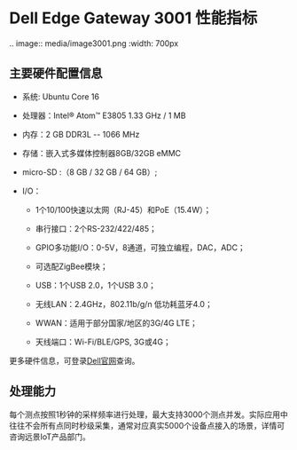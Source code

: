 # Dell Edge Gateway 3001 性能指标

.. image:: media/image3001.png
   :width: 700px

## 主要硬件配置信息

- 系统: Ubuntu Core 16

- 处理器：Intel® Atom™ E3805 1.33 GHz / 1 MB

- 内存：2 GB DDR3L -- 1066 MHz

- 存储：嵌入式多媒体控制器8GB/32GB eMMC

- micro-SD :（8 GB / 32 GB / 64 GB）;

- I/O：

  - 1个10/100快速以太网（RJ-45）和PoE（15.4W）；

  - 串行接口：2个RS-232/422/485；

  - GPIO多功能I/O：0-5V，8通道，可独立编程，DAC，ADC；

  - 可选配ZigBee模块；

  - USB：1个USB 2.0，1个USB 3.0；

  - 无线LAN：2.4GHz，802.11b/g/n 低功耗蓝牙4.0；

  - WWAN：适用于部分国家/地区的3G/4G LTE；

  - 天线端口：Wi-Fi/BLE/GPS, 3G或4G；

更多硬件信息，可登录[Dell官网](http://www.dell.com/zh-cn/work/shop/%E7%BD%91%E5%85%B3%E5%92%8C%E5%B5%8C%E5%85%A5%E5%BC%8F%E8%AE%A1%E7%AE%97/dell-edge-gateway-3001/spd/dell-edge-gateway-3001)查询。

## 处理能力

每个测点按照1秒钟的采样频率进行处理，最大支持3000个测点并发。实际应用中往往不会所有点同时秒级采集，通常对应真实5000个设备点接入的场景，详情可咨询远景IoT产品部门。
